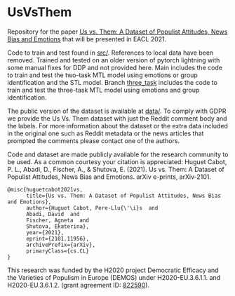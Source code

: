 # UsVsThem
Repository for the paper [Us vs. Them: A Dataset of Populist Attitudes, News Bias and Emotions](https://arxiv.org/abs/2101.11956) that will be presented in EACL 2021.

Code to train and test found in [src/](src/). References to local data have been removed. Trained and tested on an older version of pytorch lightning with some manual fixes for DDP and not provided here. Main includes the code to train and test the two-task MTL model using emotions or group identification and the STL model. Branch [three_task](https://github.com/LittlePea13/UsVsThem/tree/three_task) includes the code to train and test the three-task MTL model using emotions and group identification.

The public version of the dataset is available at [data/](data/). To comply with  GDPR we provide the Us Vs. Them dataset with just the Reddit comment body and the labels. For more information about the dataset or the extra data included in the original one such as Reddit metadata or the news articles that prompted the comments please contact one of the authors.

Code and dataset are made publicly available for the research community to be used. As a common courtesy your citation is appreciated: Huguet Cabot, P. L., Abadi, D., Fischer, A., & Shutova, E. (2021). Us vs. Them: A Dataset of Populist Attitudes, News Bias and Emotions. arXiv e-prints, arXiv-2101. 

    @misc{huguetcabot2021vs,
          title={Us vs. Them: A Dataset of Populist Attitudes, News Bias and Emotions}, 
          author={Huguet Cabot, Pere-Llu{\'\i}s  and
          Abadi, David  and
          Fischer, Agneta  and
          Shutova, Ekaterina},
          year={2021},
          eprint={2101.11956},
          archivePrefix={arXiv},
          primaryClass={cs.CL}
    }


This research was funded by the H2020 project Democratic Efficacy and the Varieties of Populism in Europe (DEMOS) under H2020-EU.3.6.1.1. and H2020-EU.3.6.1.2. (grant agreement ID: [822590](https://cordis.europa.eu/project/id/822590)).
